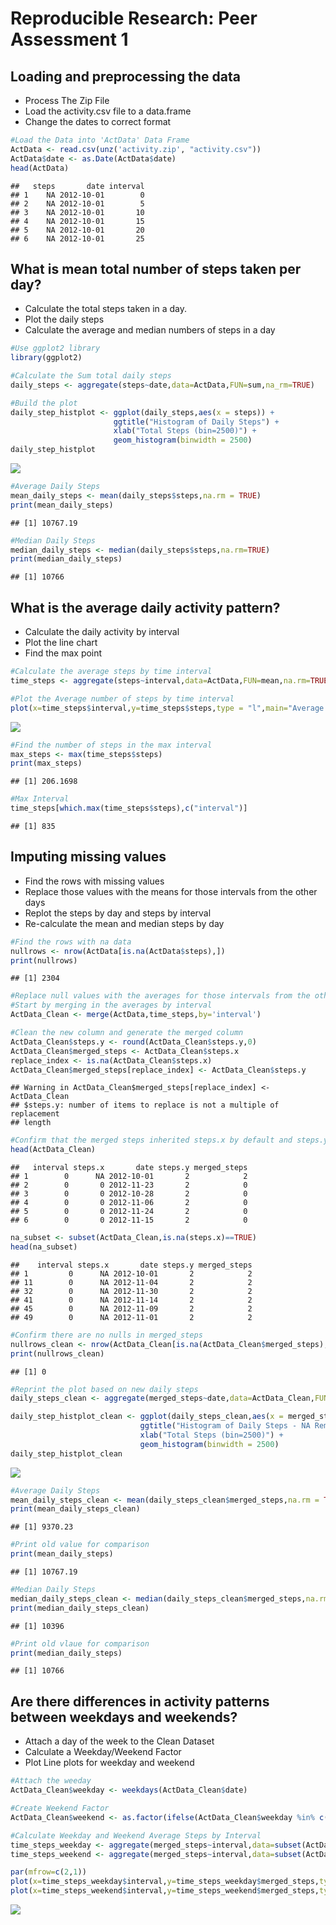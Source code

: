 # Reproducible Research: Peer Assessment 1


## Loading and preprocessing the data
- Process The Zip File
- Load the activity.csv file to a data.frame
- Change the dates to correct format

```r
#Load the Data into 'ActData' Data Frame
ActData <- read.csv(unz('activity.zip', "activity.csv"))
ActData$date <- as.Date(ActData$date)
head(ActData)
```

```
##   steps       date interval
## 1    NA 2012-10-01        0
## 2    NA 2012-10-01        5
## 3    NA 2012-10-01       10
## 4    NA 2012-10-01       15
## 5    NA 2012-10-01       20
## 6    NA 2012-10-01       25
```

## What is mean total number of steps taken per day?
- Calculate the total steps taken in a day.
- Plot the daily steps
- Calculate the average and median numbers of steps in a day

```r
#Use ggplot2 library
library(ggplot2)

#Calculate the Sum total daily steps
daily_steps <- aggregate(steps~date,data=ActData,FUN=sum,na_rm=TRUE)

#Build the plot
daily_step_histplot <- ggplot(daily_steps,aes(x = steps)) +
                       ggtitle("Histogram of Daily Steps") +
                       xlab("Total Steps (bin=2500)") +
                       geom_histogram(binwidth = 2500)
daily_step_histplot
```

![](PA1_template_files/figure-html/unnamed-chunk-2-1.png) 

```r
#Average Daily Steps
mean_daily_steps <- mean(daily_steps$steps,na.rm = TRUE)
print(mean_daily_steps)
```

```
## [1] 10767.19
```

```r
#Median Daily Steps
median_daily_steps <- median(daily_steps$steps,na.rm=TRUE)
print(median_daily_steps)
```

```
## [1] 10766
```

## What is the average daily activity pattern?
- Calculate the daily activity by interval
- Plot the line chart
- Find the max point

```r
#Calculate the average steps by time interval
time_steps <- aggregate(steps~interval,data=ActData,FUN=mean,na.rm=TRUE)

#Plot the Average number of steps by time interval
plot(x=time_steps$interval,y=time_steps$steps,type = "l",main="Average Steps by Interval",xlab = "Interval",ylab="Avg Steps")
```

![](PA1_template_files/figure-html/unnamed-chunk-3-1.png) 

```r
#Find the number of steps in the max interval
max_steps <- max(time_steps$steps)
print(max_steps)
```

```
## [1] 206.1698
```

```r
#Max Interval
time_steps[which.max(time_steps$steps),c("interval")]
```

```
## [1] 835
```
## Imputing missing values
- Find the rows with missing values
- Replace those values with the means for those intervals from the other days
- Replot the steps by day and steps by interval
- Re-calculate the mean and median steps by day

```r
#Find the rows with na data
nullrows <- nrow(ActData[is.na(ActData$steps),])
print(nullrows)
```

```
## [1] 2304
```

```r
#Replace null values with the averages for those intervals from the other days
#Start by merging in the averages by interval
ActData_Clean <- merge(ActData,time_steps,by='interval')

#Clean the new column and generate the merged column
ActData_Clean$steps.y <- round(ActData_Clean$steps.y,0)
ActData_Clean$merged_steps <- ActData_Clean$steps.x
replace_index <- is.na(ActData_Clean$steps.x)
ActData_Clean$merged_steps[replace_index] <- ActData_Clean$steps.y
```

```
## Warning in ActData_Clean$merged_steps[replace_index] <- ActData_Clean
## $steps.y: number of items to replace is not a multiple of replacement
## length
```

```r
#Confirm that the merged steps inherited steps.x by default and steps.y in null cases
head(ActData_Clean)
```

```
##   interval steps.x       date steps.y merged_steps
## 1        0      NA 2012-10-01       2            2
## 2        0       0 2012-11-23       2            0
## 3        0       0 2012-10-28       2            0
## 4        0       0 2012-11-06       2            0
## 5        0       0 2012-11-24       2            0
## 6        0       0 2012-11-15       2            0
```

```r
na_subset <- subset(ActData_Clean,is.na(steps.x)==TRUE)
head(na_subset)
```

```
##    interval steps.x       date steps.y merged_steps
## 1         0      NA 2012-10-01       2            2
## 11        0      NA 2012-11-04       2            2
## 32        0      NA 2012-11-30       2            2
## 41        0      NA 2012-11-14       2            2
## 45        0      NA 2012-11-09       2            2
## 49        0      NA 2012-11-01       2            2
```

```r
#Confirm there are no nulls in merged_steps
nullrows_clean <- nrow(ActData_Clean[is.na(ActData_Clean$merged_steps),])
print(nullrows_clean)
```

```
## [1] 0
```

```r
#Reprint the plot based on new daily steps
daily_steps_clean <- aggregate(merged_steps~date,data=ActData_Clean,FUN=sum,na_rm=TRUE)

daily_step_histplot_clean <- ggplot(daily_steps_clean,aes(x = merged_steps)) +
                             ggtitle("Histogram of Daily Steps - NA Removed") +
                             xlab("Total Steps (bin=2500)") +
                             geom_histogram(binwidth = 2500)
daily_step_histplot_clean
```

![](PA1_template_files/figure-html/unnamed-chunk-4-1.png) 

```r
#Average Daily Steps
mean_daily_steps_clean <- mean(daily_steps_clean$merged_steps,na.rm = TRUE)
print(mean_daily_steps_clean)
```

```
## [1] 9370.23
```

```r
#Print old value for comparison
print(mean_daily_steps)
```

```
## [1] 10767.19
```

```r
#Median Daily Steps
median_daily_steps_clean <- median(daily_steps_clean$merged_steps,na.rm=TRUE)
print(median_daily_steps_clean)
```

```
## [1] 10396
```

```r
#Print old vlaue for comparison
print(median_daily_steps)
```

```
## [1] 10766
```

## Are there differences in activity patterns between weekdays and weekends?
- Attach a day of the week to the Clean Dataset
- Calculate a Weekday/Weekend Factor
- Plot Line plots for weekday and weekend

```r
#Attach the weeday
ActData_Clean$weekday <- weekdays(ActData_Clean$date)

#Create Weekend Factor
ActData_Clean$weekend <- as.factor(ifelse(ActData_Clean$weekday %in% c("Saturday","Sunday"), 1, 0)) 

#Calculate Weekday and Weekend Average Steps by Interval
time_steps_weekday <- aggregate(merged_steps~interval,data=subset(ActData_Clean,weekend==0),FUN=mean,na.rm=TRUE)
time_steps_weekend <- aggregate(merged_steps~interval,data=subset(ActData_Clean,weekend==1),FUN=mean,na.rm=TRUE)

par(mfrow=c(2,1))
plot(x=time_steps_weekday$interval,y=time_steps_weekday$merged_steps,type = "l",main="Average Steps by Interval - Weekday",xlab = "Interval",ylab="Avg Steps")
plot(x=time_steps_weekend$interval,y=time_steps_weekend$merged_steps,type = "l",main="Average Steps by Interval - Weekend",xlab = "Interval",ylab="Avg Steps")
```

![](PA1_template_files/figure-html/unnamed-chunk-5-1.png) 

